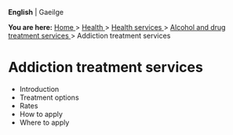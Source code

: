 **English** |  Gaeilge 

**You are here:** [ Home ](/en/) > [ Health ](/en/health/) > [ Health services
](/en/health/health-services/) > [ Alcohol and drug treatment services
](/en/health/health-services/alcohol-and-drug-treatment-services/) > Addiction
treatment services

#  Addiction treatment services

  * Introduction 
  * Treatment options 
  * Rates 
  * How to apply 
  * Where to apply 
